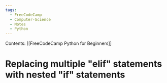```yaml
---
tags:
  - FreeCodeCamp
  - Computer-Science
  - Notes
  - Python
---
```

Contents: [[FreeCodeCamp Python for Beginners]]
# Replacing multiple "elif" statements with nested "if" statements